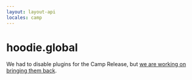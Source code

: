 ```yaml
---
layout: layout-api
locales: camp
---
```

# hoodie.global

We had to disable plugins for the Camp Release, but [we are working on bringing them back](https://github.com/gr2m/milestones/issues/89).
